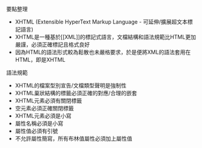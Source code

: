要點整理
- XHTML (Extensible HyperText Markup Language - 可延伸/擴展超文本標記語言)
- XHTML是一種基於[[XML]]的標記式語言，文檔結構和語法規範比HTML更加嚴謹，必須正確標記且格式良好
- 因為HTML的語法形式較為鬆散也未嚴格要求，於是便將XML的語法套用在HTML，即是XHTML

語法規範
- XHTML的檔案型別宣告/文檔類型聲明是強制性
- XHTML巢狀結構的標籤必須正確的對應/合理的嵌套
- XHTML元素必須有關閉標籤
- 空元素必須正確關閉標籤
- XHTML元素必須是小寫
- 屬性名稱必須是小寫
- 屬性值必須有引號
- 不允許屬性簡寫，所有布林值屬性必須加上屬性值